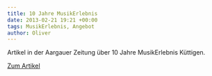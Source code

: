 ```yaml
---
title: 10 Jahre MusikErlebnis
date: 2013-02-21 19:21 +00:00
tags: MusikErlebnis, Angebot
author: Oliver
---
```


Artikel in der Aargauer Zeitung über 10 Jahre MusikErlebnis Küttigen.

[Zum Artikel](http://www.aargauerzeitung.ch/beitrag/leserbeitrag/10-jahre-musikerlebnis-kuettigen-126077164)